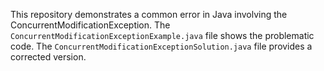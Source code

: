 This repository demonstrates a common error in Java involving the ConcurrentModificationException. The `ConcurrentModificationExceptionExample.java` file shows the problematic code.  The `ConcurrentModificationExceptionSolution.java` file provides a corrected version.